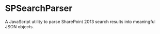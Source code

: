 # SPSearchParser
A JavaScript utility to parse SharePoint 2013 search results into meaningful JSON objects.
